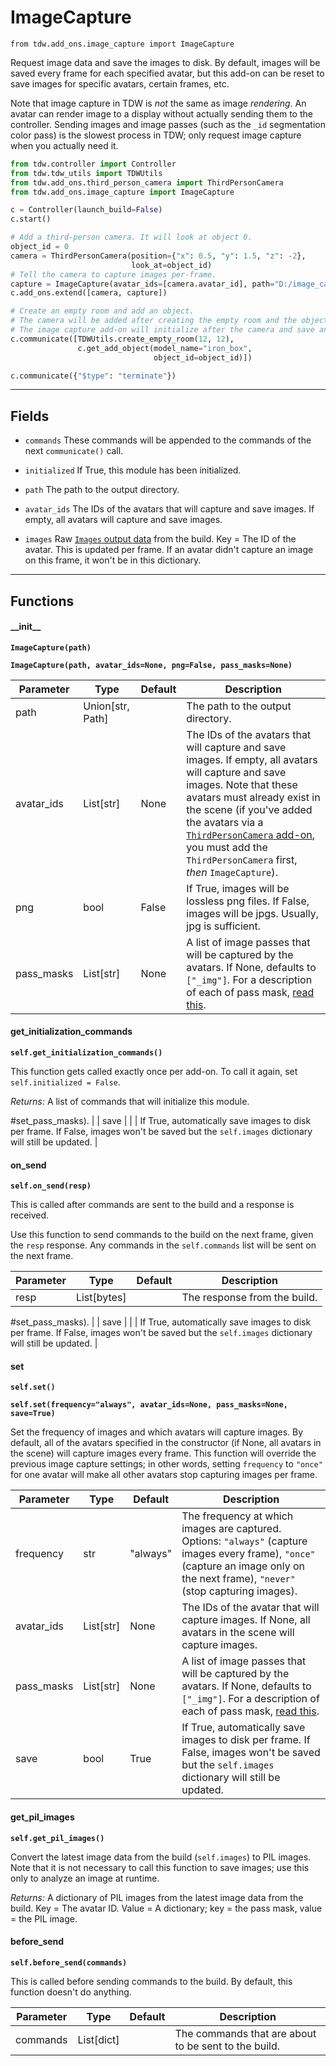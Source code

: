# ImageCapture

`from tdw.add_ons.image_capture import ImageCapture`

Request image data and save the images to disk. By default, images will be saved every frame for each specified avatar, but this add-on can be reset to save images for specific avatars, certain frames, etc.

Note that image capture in TDW is *not* the same as image *rendering*. An avatar can render image to a display without actually sending them to the controller.
Sending images and image passes (such as the `_id` segmentation color pass) is the slowest process in TDW; only request image capture when you actually need it.

```python
from tdw.controller import Controller
from tdw.tdw_utils import TDWUtils
from tdw.add_ons.third_person_camera import ThirdPersonCamera
from tdw.add_ons.image_capture import ImageCapture

c = Controller(launch_build=False)
c.start()

# Add a third-person camera. It will look at object 0.
object_id = 0
camera = ThirdPersonCamera(position={"x": 0.5, "y": 1.5, "z": -2},
                           look_at=object_id)
# Tell the camera to capture images per-frame.
capture = ImageCapture(avatar_ids=[camera.avatar_id], path="D:/image_capture_test", pass_masks=["_img", "_id"])
c.add_ons.extend([camera, capture])

# Create an empty room and add an object.
# The camera will be added after creating the empty room and the object.
# The image capture add-on will initialize after the camera and save an `_img` pass and `_id` pass to disk.
c.communicate([TDWUtils.create_empty_room(12, 12),
               c.get_add_object(model_name="iron_box",
                                object_id=object_id)])

c.communicate({"$type": "terminate"})
```

***

## Fields

- `commands` These commands will be appended to the commands of the next `communicate()` call.

- `initialized` If True, this module has been initialized.

- `path` The path to the output directory.

- `avatar_ids` The IDs of the avatars that will capture and save images. If empty, all avatars will capture and save images.

- `images` Raw [`Images` output data](../../api/output_data.md#Images) from the build. Key = The ID of the avatar. This is updated per frame. If an avatar didn't capture an image on this frame, it won't be in this dictionary.

***

## Functions

#### \_\_init\_\_

**`ImageCapture(path)`**

**`ImageCapture(path, avatar_ids=None, png=False, pass_masks=None)`**

| Parameter | Type | Default | Description |
| --- | --- | --- | --- |
| path |  Union[str, Path] |  | The path to the output directory. |
| avatar_ids |  List[str] | None | The IDs of the avatars that will capture and save images. If empty, all avatars will capture and save images. Note that these avatars must already exist in the scene (if you've added the avatars via a [`ThirdPersonCamera` add-on](third_person_camera.md), you must add the `ThirdPersonCamera` first, *then* `ImageCapture`). |
| png |  bool  | False | If True, images will be lossless png files. If False, images will be jpgs. Usually, jpg is sufficient. |
| pass_masks |  List[str] | None | A list of image passes that will be captured by the avatars. If None, defaults to `["_img"]`. For a description of each of pass mask, [read this](https://github.com/threedworld-mit/tdw/blob/master/Documentation/api/command_api.md#set_pass_masks). |

#### get_initialization_commands

**`self.get_initialization_commands()`**

This function gets called exactly once per add-on. To call it again, set `self.initialized = False`.

_Returns:_  A list of commands that will initialize this module.

#set_pass_masks). |
| save |  |  | If True, automatically save images to disk per frame. If False, images won't be saved but the `self.images` dictionary will still be updated. |

#### on_send

**`self.on_send(resp)`**

This is called after commands are sent to the build and a response is received.

Use this function to send commands to the build on the next frame, given the `resp` response.
Any commands in the `self.commands` list will be sent on the next frame.

| Parameter | Type | Default | Description |
| --- | --- | --- | --- |
| resp |  List[bytes] |  | The response from the build. |

#set_pass_masks). |
| save |  |  | If True, automatically save images to disk per frame. If False, images won't be saved but the `self.images` dictionary will still be updated. |

#### set

**`self.set()`**

**`self.set(frequency="always", avatar_ids=None, pass_masks=None, save=True)`**

Set the frequency of images and which avatars will capture images.
By default, all of the avatars specified in the constructor (if None, all avatars in the scene) will capture images every frame.
This function will override the previous image capture settings; in other words, setting `frequency` to `"once"` for one avatar will make all other avatars stop capturing images per frame.

| Parameter | Type | Default | Description |
| --- | --- | --- | --- |
| frequency |  str  | "always" | The frequency at which images are captured. Options: `"always"` (capture images every frame), `"once"` (capture an image only on the next frame), `"never"` (stop capturing images). |
| avatar_ids |  List[str] | None | The IDs of the avatar that will capture images. If None, all avatars in the scene will capture images. |
| pass_masks |  List[str] | None | A list of image passes that will be captured by the avatars. If None, defaults to `["_img"]`. For a description of each of pass mask, [read this](https://github.com/threedworld-mit/tdw/blob/master/Documentation/api/command_api.md#set_pass_masks). |
| save |  bool  | True | If True, automatically save images to disk per frame. If False, images won't be saved but the `self.images` dictionary will still be updated. |

#### get_pil_images

**`self.get_pil_images()`**

Convert the latest image data from the build (`self.images`) to PIL images. Note that it is not necessary to call this function to save images; use this only to analyze an image at runtime.

_Returns:_  A dictionary of PIL images from the latest image data from the build. Key = The avatar ID. Value = A dictionary; key = the pass mask, value = the PIL image.

#### before_send

**`self.before_send(commands)`**

This is called before sending commands to the build. By default, this function doesn't do anything.

| Parameter | Type | Default | Description |
| --- | --- | --- | --- |
| commands |  List[dict] |  | The commands that are about to be sent to the build. |



